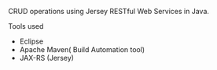 
CRUD operations using Jersey RESTful Web Services in Java.

Tools used

- Eclipse 
- Apache Maven( Build Automation tool)
- JAX-RS (Jersey)